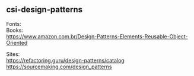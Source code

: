 ## csi-design-patterns  
Fonts:  
Books:  
https://www.amazon.com.br/Design-Patterns-Elements-Reusable-Object-Oriented  

Sites:  
https://refactoring.guru/design-patterns/catalog  
https://sourcemaking.com/design_patterns  
